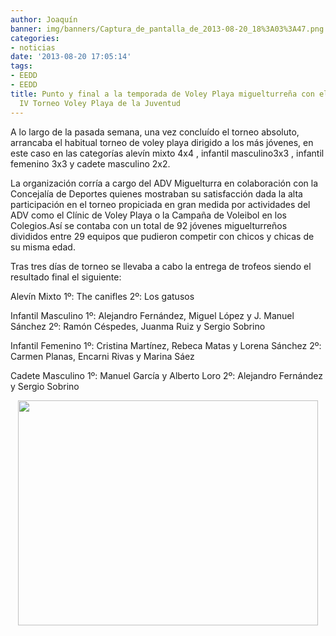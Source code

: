 ```yaml
---
author: Joaquín
banner: img/banners/Captura_de_pantalla_de_2013-08-20_18%3A03%3A47.png
categories:
- noticias
date: '2013-08-20 17:05:14'
tags:
- EEDD
- EEDD
title: Punto y final a la temporada de Voley Playa miguelturreña con el final del
  IV Torneo Voley Playa de la Juventud
---
```


A lo largo de la pasada semana, una vez concluído el torneo absoluto, arrancaba el habitual torneo de voley playa dirigido a los más jóvenes, en este caso en las categorías alevín mixto 4x4 , infantil masculino3x3 , infantil femenino 3x3  y cadete masculino 2x2.

La organización corría a cargo del ADV Miguelturra en colaboración con la Concejalía de Deportes quienes mostraban su satisfacción dada la alta participación en el torneo propiciada en gran medida por actividades del ADV como el Clínic de Voley Playa o la Campaña de Voleibol en los Colegios.Así se contaba con un total de 92 jóvenes miguelturreños divididos entre 29 equipos que pudieron competir con chicos y chicas de su misma edad.

Tras tres días de torneo se llevaba a cabo la entrega de trofeos siendo el resultado final el siguiente:

Alevín Mixto
1º: The canifles
2º: Los gatusos

Infantil Masculino
1º: Alejandro Fernández, Miguel López y J. Manuel Sánchez
2º: Ramón Céspedes, Juanma Ruiz y Sergio Sobrino 

Infantil Femenino
1º: Cristina Martínez, Rebeca Matas y Lorena Sánchez
2º: Carmen Planas, Encarni Rivas y Marina Sáez

Cadete Masculino
1º: Manuel García y Alberto Loro
2º: Alejandro Fernández y Sergio Sobrino

<center>
<img src="http://www.advmiguelturra.org/img/banners/Captura%20de%20pantalla%20de%202013-08-20%2018%3A03%3A47.png" height="360" width="480"/> </center>


